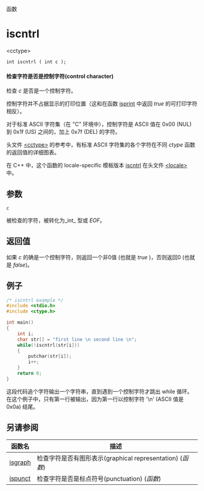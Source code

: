 函数

# iscntrl

\<cctype\>

`int iscntrl ( int c );`

#### 检查字符是否是控制字符(control character)

检查 _c_ 是否是一个控制字符。

控制字符并不占据显示的打印位置（这和在函数 [isprint](isprint.md) 中返回 _true_ 的可打印字符相反）。

对于标准 ASCII 字符集（在 "C" 环境中），控制字符是 ASCII 值在 0x00 (NUL) 到 0x1f (US) 之间的，加上 0x7f (DEL) 的字符。

头文件 [\<cctype\>](README.md) 的参考中，有标准 ASCII 字符集的各个字符在不同 _ctype_ 函数的返回值的详细图表。

在 C++ 中，这个函数的 locale-specific 模板版本 [iscntrl](../../Other/locale/iscntrl.md) 在头文件 [\<locale\>](../../Other/locale/README.md)中。


## 参数

`c`

被检查的字符，被转化为_int_ 型或 _EOF_。


## 返回值
如果 _c_ 的确是一个控制字符，则返回一个非0值 (也就是 _true_ )，否则返回0 (也就是 _false_)。

## 例子

```cpp
/* iscntrl example */
#include <stdio.h>
#include <ctype.h>

int main()
{
	int i;
	char str[] = "first line \n second line \n";
	while(!iscntrl(str[i]))
	{
		putchar(str[i]);
		i++;
	}
	return 0;
}
```

这段代码追个字符输出一个字符串，直到遇到一个控制字符才跳出 while 循环。在这个例子中，只有第一行被输出，因为第一行以控制字符 '\n' (ASCII 值是 0x0a) 结尾。


## 另请参阅

函数名                | 描述
--------------------- | ---------------
[isgraph](isgraph.md) | 检查字符是否有图形表示(graphical representation) (_函数_)
[ispunct](ispunct.md) | 检查字符是否是标点符号(punctuation) (_函数_)
